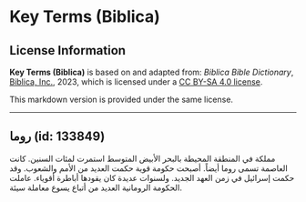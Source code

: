 # Key Terms (Biblica)

## License Information

**Key Terms (Biblica)** is based on and adapted from: _Biblica Bible Dictionary_, [Biblica, Inc.](https://www.biblica.com/), 2023, which is licensed under a [CC BY-SA 4.0 license](https://creativecommons.org/licenses/by-sa/4.0/legalcode.en).

This markdown version is provided under the same license.



--------------------------------

## روما (id: 133849)

مملكة في المنطقة المحيطة بالبحر الأبيض المتوسط استمرت لمئات السنين. كانت العاصمة تسمى روما أيضاً. أصبحت حكومة قوية حكمت العديد من الأمم والشعوب. وقد حكمت إسرائيل في زمن العهد الجديد. ولسنوات عديدة كان يقودها أباطرة أقوياء. عاملت الحكومة الرومانية العديد من أتباع يسوع معاملة سيئة.


